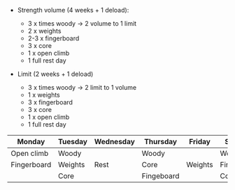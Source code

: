 - Strength volume (4 weeks + 1 deload):
   - 3 x times woody -> 2 volume to 1 limit
   - 2 x weights
   - 2-3 x fingerboard
   - 3 x core
   - 1 x open climb
   - 1 full rest day

- Limit (2 weeks + 1 deload)
   - 3 x times woody -> 2 limit to 1 volume
   - 1 x weights
   - 3 x fingerboard
   - 3 x core
   - 1 x open climb
   - 1 full rest day

Monday | Tuesday | Wednesday | Thursday | Friday | Saturday | Sunday
|---|---|---|---|---|---|---|
|Open climb|Woody||Woody||Woody||
|Fingerboard|Weights|Rest|Core|Weights|Fingerboard|Rest|
||Core||Fingeboard||Core||
